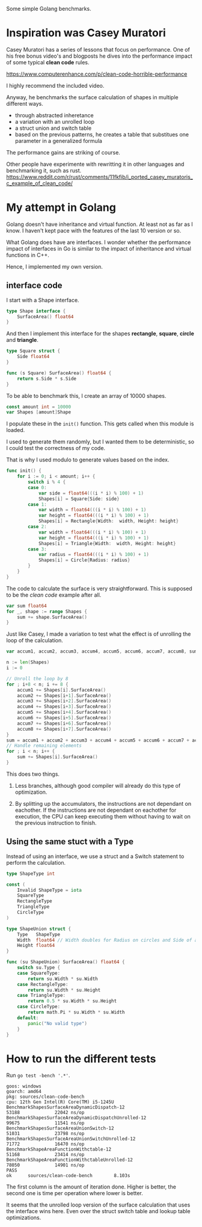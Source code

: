 
Some simple Golang benchmarks.


# Inspiration was Casey Muratori

Casey Muratori has a series of lessons that focus on performance.
One of his free bonus video's and blogposts he dives into the performance impact of some typical **clean code** rules.

https://www.computerenhance.com/p/clean-code-horrible-performance

I highly recommend the included video.

Anyway, he benchmarks the surface calculation of shapes in multiple different ways.

 - through abstracted inheretance
 - a variation with an unrolled loop
 - a struct union and switch table
 - based on the previous patterns, he creates a table that substitues one parameter in a generalized formula

The performance gains are striking of course.

Other people have experimente with rewritting it in other languages and benchmarking it, such as rust.
https://www.reddit.com/r/rust/comments/11fkfib/i_ported_casey_muratoris_c_example_of_clean_code/

# My attempt in Golang

Golang doesn't have inheritance and virtual function. At least not as far as I know. I haven't kept pace with the features of the last 10 version or so.

What Golang does have are interfaces. I wonder whether the performance impact of interfaces in Go is similar to the impact of inheritance and virtual functions in C++.

Hence, I implemented my own version.

## interface code

I start with a Shape interface.

```go
type Shape interface {
	SurfaceArea() float64
}
```

And then I implement this interface for the shapes **rectangle**, **square**, **circle** and **triangle**.

```go
type Square struct {
	Side float64
}

func (s Square) SurfaceArea() float64 {
	return s.Side * s.Side
}
```

To be able to benchmark this, I create an array of 10000 shapes.

```go
const amount int = 10000
var Shapes [amount]Shape
```

I populate these in the `init()` function.
This gets called when this module is loaded.

I used to generate them randomly, but I wanted them to be deterministic, so I could test the correctness of my code.

That is why I used modulo to generate values based on the index.

```go 
func init() {
	for i := 0; i < amount; i++ {
		switch i % 4 {
		case 0:
			var side = float64(((i * i) % 100) + 1)
			Shapes[i] = Square{Side: side}
		case 1:
			var width = float64(((i * i) % 100) + 1)
			var height = float64(((i * i) % 100) + 1)
			Shapes[i] = Rectangle{Width:  width, Height: height}
		case 2:
			var width = float64(((i * i) % 100) + 1)
			var height = float64(((i * i) % 100) + 1)
			Shapes[i] = Triangle{Width:  width, Height: height}
		case 3:
			var radius = float64(((i * i) % 100) + 1)
			Shapes[i] = Circle{Radius: radius}
		}
	}
}
```

The code to calculate the surface is very straightforward.
This is supposed to be the _clean code_ example after all.

```go
var sum float64
for _, shape := range Shapes {
    sum += shape.SurfaceArea()
}
```

Just like Casey, I made a variation to test what the effect is of unrolling the loop of the calculation.

```go
var accum1, accum2, accum3, accum4, accum5, accum6, accum7, accum8, sum float64

n := len(Shapes)
i := 0

// Unroll the loop by 8
for ; i+8 < n; i += 8 {
    accum1 += Shapes[i].SurfaceArea()
    accum2 += Shapes[i+1].SurfaceArea()
    accum3 += Shapes[i+2].SurfaceArea()
    accum4 += Shapes[i+3].SurfaceArea()
    accum5 += Shapes[i+4].SurfaceArea()
    accum6 += Shapes[i+5].SurfaceArea()
    accum7 += Shapes[i+6].SurfaceArea()
    accum8 += Shapes[i+7].SurfaceArea()
}
sum = accum1 + accum2 + accum3 + accum4 + accum5 + accum6 + accum7 + accum8
// Handle remaining elements
for ; i < n; i++ {
    sum += Shapes[i].SurfaceArea()
}
```

This does two things.

1) Less branches, although good compiler will already do this type of optimization.

2) By splitting up the accumulators, the instructions are not dependant on eachother. 
If the instructions are not dependant on eachother for execution, the CPU can keep executing them without having to wait on the previous instruction to finish.

## Using the same stuct with a Type

Instead of using an interface, we use a struct and a Switch statement to perform the calculation.

```go
type ShapeType int

const (
	Invalid ShapeType = iota
	SquareType
	RectangleType
	TriangleType
	CircleType
)

type ShapeUnion struct {
	Type   ShapeType
	Width  float64 // Width doubles for Radius on circles and Side of a Square
	Height float64
}

func (su ShapeUnion) SurfaceArea() float64 {
	switch su.Type {
	case SquareType:
		return su.Width * su.Width
	case RectangleType:
		return su.Width * su.Height
	case TriangleType:
		return 0.5 * su.Width * su.Height
	case CircleType:
		return math.Pi * su.Width * su.Width
	default:
		panic("No valid type")
	}
}
```

# How to run the different tests

Run `go test -bench '.*'`.

```
goos: windows
goarch: amd64
pkg: sources/clean-code-bench
cpu: 12th Gen Intel(R) Core(TM) i5-1245U
BenchmarkShapesSurfaceAreaDynamicDispatch-12                       53188             22042 ns/op
BenchmarkShapesSurfaceAreaDynamicDispatchUnrolled-12               99675             11541 ns/op
BenchmarkShapesSurfaceAreaUnionSwitch-12                           51031             23798 ns/op
BenchmarkShapesSurfaceAreaUnionSwitchUnrolled-12                   71772             16470 ns/op
BenchmarkShapeAreaFunctionWithctable-12                            51168             23414 ns/op
BenchmarkShapeAreaFunctionWithctableUnrolled-12                    78050             14901 ns/op
PASS
ok      sources/clean-code-bench        8.103s
```

The first column is the amount of iteration done. Higher is better, the second one is time per operation where lower is better.

It seems that the unrolled loop version of the surface calculation that uses the interface wins here. Even over the struct switch table and lookup table optimizations.

